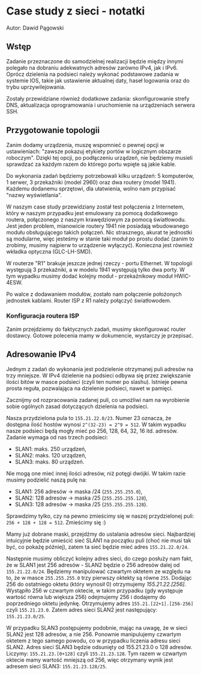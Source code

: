 # Case study z sieci - notatki
Autor: Dawid Pągowski

## Wstęp
Zadanie przeznaczone do samodzielnej realizacji będzie między innymi polegało na dobraniu adekwatnych adresów zarówno IPv4, jak i IPv6. Oprócz dzielenia na podsieci należy wykonać podstawowe zadania w systemie IOS, takie jak ustawienie aktualnej daty, haseł logowania oraz do trybu uprzywilejowania.

Zostały przewidziane również dodatkowe zadania: skonfigurowanie strefy DNS, aktualizacja oprogramowania i uruchomienie na urządzeniach serwera SSH.

## Przygotowanie topologii
Zanim dodamy urządzenia, muszę wspomnieć o pewnej opcji w ustawieniach: "zawsze pokazuj etykiety portów w logicznym obszarze roboczym". Dzięki tej opcji, po podłączeniu urządzeń, nie będziemy musieli sprawdzać za każdym razem do którego portu wpięte są jakie kable.

Do wykonania zadań będziemy potrzebowali kilku urządzeń: 5 komputerów, 1 serwer, 3 przekaźniki (model 2960) oraz dwa routery (model 1941). Każdemu dodanemu sprzętowi, dla ułatwienia, wolno nam przypisać "nazwy wyświetlania".

W naszym case study przewidziany został test połączenia z Internetem, który w naszym przypadku jest emulowany za pomocą dodatkowego routera, połączonego z naszym krawędziowym za pomocą światłowodu. Jest jeden problem, mianowicie routery 1941 nie posiadają wbudowanego modułu obsługującego takich połączeń. Nic strasznego, akurat te jednostki są modularne, więc jesteśmy w stanie taki moduł po prostu dodać (zanim to zrobimy, musimy najpierw to urządzenie wyłączyć). Konieczna jest również wkładka optyczna (GLC-LH-SMD).

W routerze "R1" brakuje jeszcze jednej rzeczy - portu Ethernet. W topologii występują 3 przekaźniki, a w modelu 1941 występują tylko dwa porty. W tym wypadku musimy dodać kolejny moduł - przekaźnikowy moduł HWIC-4ESW.

Po walce z dodawaniem modułów, zostało nam połączenie położonych jednostek kablami. Router ISP z R1 należy połączyć światłowodem.

### Konfiguracja routera ISP
Zanim przejdziemy do faktycznych zadań, musimy skonfigurować router dostawcy. Gotowe polecenia mamy w dokumencie, wystarczy je przepisać.

## Adresowanie IPv4
Jednym z zadań do wykonania jest podzielenie otrzymanej puli adresów na trzy mniejsze. W IPv4 dzielenie na podsieci odbywa się przez zwiększanie ilości bitów w masce podsieci (czyli ten numer po slashu). Istnieje pewna prosta reguła, pozwalająca na dzielenie podsieci, nawet w pamięci.

Zacznijmy od rozpracowania zadanej puli, co umożliwi nam na wyrobienie sobie ogólnych zasad dotyczących dzielenia na podsieci.

Nasza przydzielona pula to `155.21.22.0/23`. Numer 23 oznacza, że dostępna ilość hostów wynosi `2^(32-23) = 2^9 = 512`. W takim wypadku nasze podsieci będą mogły mieć po 256, 128, 64, 32, 16 itd. adresów. Zadanie wymaga od nas trzech podsieci: 
- SLAN1: maks. 250 urządzeń, 
- SLAN2: maks. 120 urządzeń,
- SLAN3: maks. 80 urządzeń.

Nie mogą one mieć innej ilości adresów, niż potęgi dwójki. W takim razie musimy podzielić naszą pulę na:
- SLAN1: 256 adresów -> maska /24 (`255.255.255.0`),
- SLAN2: 128 adresów -> maska /25 (`255.255.255.128`),
- SLAN3: 128 adresów -> maska /25 (`255.255.255.128`).

Sprawdzimy tylko, czy na pewno zmieścimy się w naszej przydzielonej puli: `256 + 128 + 128 = 512`. Zmieścimy się :)

Mamy już dobrane maski, przejdźmy do ustalania adresów sieci. Najbardziej intuicyjnie będzie umieścić sieć SLAN1 na początku puli (choć nie musi tak być, co pokażę później), zatem ta sieć będzie mieć adres `155.21.22.0/24`. 

Następnie musimy obliczyć kolejny adres sieci, do czego posłuży nam fakt, że w SLAN1 jest 256 adresów - SLAN2 będzie o 256 adresów dalej od `155.21.22.0/24`. Będziemy manipulować czwartym oktetem ze względu na to, że w masce `255.255.255.0` trzy pierwszy oktekty są równe `255`. Dodając 256 do ostatniego oktetu (który wynosił 0) otrzymujemy _155.21.22.[256]_. Wystąpiło 256 w czwartym oktecie, w takim przypadku (gdy występuje wartość równa lub większa 256) odejmujemy 256 i dodajemy do poprzedniego oktetu jedynkę. Otrzymujemy adres `155.21.[22+1].[256-256]` czyli `155.21.23.0`. Zatem adres sieci SLAN2 jest następujący: `155.21.23.0/25`.

W przypadku SLAN3 postępujemy podobnie, mając na uwagę, że w sieci SLAN2 jest 128 adresów, a nie 256. Ponownie manipulujemy czwartym oktetem z tego samego powodu, co w przypadku liczenia adresu sieci SLAN2. Adres sieci SLAN3 będzie odsunięty od 155.21.23.0 o 128 adresów. Liczymy: `155.21.23.[0+128]` czyli `155.21.23.128`. Tym razem w czwartym oktecie mamy wartość mniejszą od 256, więc otrzymany wynik jest adresem sieci SLAN3: `155.21.23.128/25`.

<!-- TODO: Add different layout (for example SLAN2, SLAN1, SLAN3 instead of SLAN1, SLAN2, SLAN3) -->